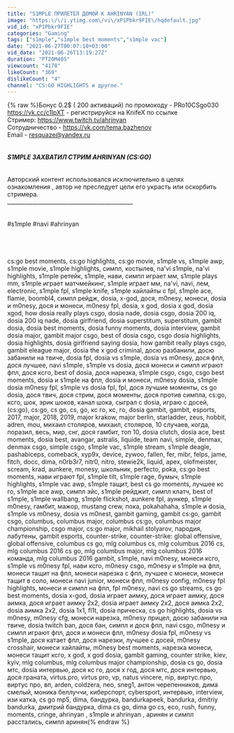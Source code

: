 ```yaml
---
title: "S1MPLE ПРИЛЕТЕЛ ДОМОЙ К AHRINYAN (IRL)"
image: "https:\/\/i.ytimg.com\/vi\/xP1Pbkr9FIE\/hqdefault.jpg"
vid_id: "xP1Pbkr9FIE"
categories: "Gaming"
tags: ["s1mple","s1mple best moments","s1mple vac"]
date: "2021-06-27T00:07:10+03:00"
vid_date: "2021-06-26T13:19:27Z"
duration: "PT20M40S"
viewcount: "4178"
likeCount: "369"
dislikeCount: "4"
channel: "CS:GO HIGHLIGHTS и другое."
---
```

{% raw %}Бонус 0.2$ ( 200 активаций) по промокоду - PRo10CSgo030<br /><a rel="nofollow" target="blank" href="https://vk.cc/c1lpXT">https://vk.cc/c1lpXT</a> - регистрируйся на KnifeX по ссылке <br />Стример:  <a rel="nofollow" target="blank" href="https://www.twitch.tv/ahrinyan">https://www.twitch.tv/ahrinyan</a><br />Сотрудничество - <a rel="nofollow" target="blank" href="https://vk.com/tema.bazhenov">https://vk.com/tema.bazhenov</a><br />Email - resquaze@yandex.ru<br />_____________________________________________<br /><br />S1MPLE ЗАХВАТИЛ СТРИМ AHRINYAN (CS:GO)<br /><br />_____________________________________________<br />Авторский контент использовался исключительно в целях ознакомления , автор не преследует цели его украсть или оскорбить стримера.<br />_____________________________________________<br /><br /><br />#s1mple #navi #ahrinyan<br /><br /><br /><br /><br />cs:go best moments, cs:go highlights, cs:go movie, s1mple vs, s1mple awp, s1mple movie, s1mple highlights, симпл, костылев, na'vi s1mple, na'vi highlights, s1mple ретейк, s1mple, нави, симпл играет мм, s1mple plays mm, s1mple играет матчмейкинг, s1mple играет мм, na'vi, navi, лем, electronic, s1mple fpl, s1mple knife, s1mple хайлайты с fpl, s1mple ace, flamie, boombl4, симпл рейдж, dosia, x-god, дося, m0nesy, монеси, dosia и m0nesy, дося и монеси, m0nesy fpl, dosia, x god, dosia x god, dosia xgod, how dosia really plays csgo, dosia nade, dosia csgo, dosia 200 iq, dosia 200 iq nade, dosia girlfriend, dosia superstitum, superstitum, gambit dosia, dosia best moments, dosia funny moments, dosia interview, gambit dosia major, gambit major csgo, best of dosia csgo, csgo dosia highlights, dosia highlights, dosia girlfriend saying dosia, how gambit really plays csgo, gambit eleague major, dosia the x god criminal, досю разбанили, досю забанили на твиче, dosia fpl, dosia vs s1mple, dosia vs m0nesy, дося фпл, дося лучшее, navi s1mple, s1mple vs dosia, дося монеси и симпл играют фпл, дося ксго, best of dosia, дося нарезка, s1mple csgo, csgo, csgo best moments, dosia и s1mple на фпл, dosia и монеси, m0nesy dosia, s1mple dosia m0nesy fpl, s1mple vs dosia fpl, fpl, дося лучшие моменты, cs go dosia, дося твич, дося стрим, дося моменты, дося против симпла, cs:go, ксго, шок, эрик шоков, канал шока, сыграл с dosia, играю с досей, (cs:go), cs:go, cs go, cs, go, кс го, кс, го, dosia gambit, gambit, esports, 2017, major, 2018, 2019, major krakow, major berlin, starladder, zeus, hobbit, adren, mou, михаил столяров, михаил, столяров, 10 случаев, когда, поразил, весь, мир, снг, дося гамбит, топ 10, dosia clutch, dosia ace, best moments, dosia best, avangar, astralis, liquide, team navi, simple, denmax, denmax csgo, simple csgo, s1mple vac, s1mple stream, s1mple deagle, pashabiceps, comeback, xyp9x, device, zywoo, fallen, fer, mibr, felps, jame, fitch, docc, dima, n0rb3r7, nitr0, nitro, stewie2k, liquid, apex, olofmeister, scream, krad, aunkere, monesy, школьник, perfecto, poka, cs:go best moments, нави играют fpl, s1mple tilt, s1mple rage, бумыч, s1mple highlights, s1mple vac awp, s1mple тащит, best cs go moments, лучшее кс го, s1mple ace awp, симпл эйс, s1mple рейджит, симпл клатч, best of s1mple, s1mple wallbang, s1mple flickshot, aunkere fpl, аункер, s1mple m0nesy, гамбит, мажор, mustang crew, пока, pokahahaha, s1mple и dosia, s1mple vs m0nesy, dosia vs m0nest, gambit gaming, gambit cs:go, gambit csgo, columbus, columbus major, columbus cs:go, columbus major championship, csgo major, cs:go major, mikhail stolyarov, пародия, лабутены, gambit esports, counter-strike, counter-strike: global offensive, global offensive, columbus cs go, mlg columbus cs, mlg columbus 2016 cs, mlg columbus 2016 cs go, mlg columbus major, mlg columbus 2016 команда, mlg columbus 2016 gambit, s1mple, navi m0nesy, монеси ксго, s1mple vs m0nesy fpl, нави ксго, m0nesy csgo, m0nesy и s1mple на фпл, монеси тащит на фпл, монеси нарезка с фпл, лучшее с монеси, монеси тащит в соло, монеси navi junior, монеси фпл, m0nesy config, m0nesy fpl highlights, монеси и симпл на фпл, fpl m0nesy, navi cs go streams, cs go best moments, dosia x-god, dosia играет аимку, дося играет аимку, дося аимка, дося играет аимку 2x2, dosia играет аимку 2x2, дося аимка 2x2, dosia аимка 2x2, dosia 1x1, fl1t, dosia прическа, cs go highlights, dosia vs m0nesy, m0nesy cfg, монеси нарезка, m0nesy прицел, досю забанили на твиче, dosia twitch ban, дося бан, симпл и дося фпл, navi csgo, m0nesy и симпл играют фпл, дося и монеси фпл, m0nesy dosia fpl, m0nesy vs s1mple, дося катает фпл, дося нарезки, лучшее с досей, m0nesy crosshair, монеси хайлайты, m0nesy best moments, нарезка монеси, монеси тащит ксго, x god, x god dosia, gambit gaming, counter strike, kiev, kyiv, mlg columbus, mlg columbus major championship, dosia cs go, dosia мтс, dosia интервью, дося кс го, дося х год, дося мтс, дося интервью, дося граната, virtus.pro, virtus pro, vp, natus vincere, nip, виртус.про, виртус про, вп, arden, coldzera, neo, sneg1, антон черепенников, дима смелый, моника беллуччи, киберспорт, cybersport, интервью, interview, изи катка, cs go mp5, dima, бандурка, bandurkapeek, bandurka, dmitriy bandurka, дмитрий бандурка, dima cs go, dima go cs, eco, rush, funny, moments, cringe, ahrinyan , s1mple и ahrinyan , аринян и симпл расстались, симпл аринян{% endraw %}
